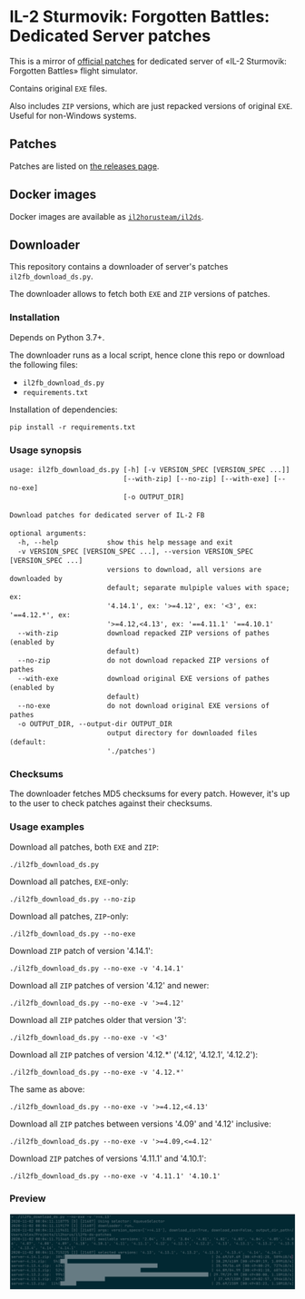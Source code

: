 # IL-2 Sturmovik: Forgotten Battles: Dedicated Server patches

This is a mirror of [official patches](http://forum.1cpublishing.eu/forumdisplay.php?f=202) for dedicated server of «IL-2 Sturmovik: Forgotten Battles» flight simulator.

Contains original ``EXE`` files.

Also includes ``ZIP`` versions, which are just repacked versions of original ``EXE``. Useful for non-Windows systems.


## Patches

Patches are listed on [the releases page](https://github.com/IL2HorusTeam/il2fb-ds-patches/releases).


## Docker images

Docker images are available as [``il2horusteam/il2ds``](https://hub.docker.com/r/il2horusteam/il2ds).


## Downloader

This repository contains a downloader of server's patches ``il2fb_download_ds.py``.

The downloader allows to fetch both ``EXE`` and ``ZIP`` versions of patches.


### Installation

Depends on Python 3.7+.

The downloader runs as a local script, hence clone this repo or download the following files:

* ``il2fb_download_ds.py``
* ``requirements.txt``

Installation of dependencies:

``` shell
pip install -r requirements.txt
```


### Usage synopsis

``` shell
usage: il2fb_download_ds.py [-h] [-v VERSION_SPEC [VERSION_SPEC ...]]
                            [--with-zip] [--no-zip] [--with-exe] [--no-exe]
                            [-o OUTPUT_DIR]

Download patches for dedicated server of IL-2 FB

optional arguments:
  -h, --help            show this help message and exit
  -v VERSION_SPEC [VERSION_SPEC ...], --version VERSION_SPEC [VERSION_SPEC ...]
                        versions to download, all versions are downloaded by
                        default; separate mulpiple values with space; ex:
                        '4.14.1', ex: '>=4.12', ex: '<3', ex: '==4.12.*', ex:
                        '>=4.12,<4.13', ex: '==4.11.1' '==4.10.1'
  --with-zip            download repacked ZIP versions of pathes (enabled by
                        default)
  --no-zip              do not download repacked ZIP versions of pathes
  --with-exe            download original EXE versions of pathes (enabled by
                        default)
  --no-exe              do not download original EXE versions of pathes
  -o OUTPUT_DIR, --output-dir OUTPUT_DIR
                        output directory for downloaded files (default:
                        './patches')
```


### Checksums

The downloader fetches MD5 checksums for every patch. However, it's up to the user to check patches against their checksums.


### Usage examples

Download all patches, both ``EXE`` and ``ZIP``:

``` shell
./il2fb_download_ds.py
```

Download all patches, ``EXE``-only:

``` shell
./il2fb_download_ds.py --no-zip
```

Download all patches, ``ZIP``-only:

``` shell
./il2fb_download_ds.py --no-exe
```

Download ``ZIP`` patch of version '4.14.1':

``` shell
./il2fb_download_ds.py --no-exe -v '4.14.1'
```

Download all ``ZIP`` patches of version '4.12' and newer:

``` shell
./il2fb_download_ds.py --no-exe -v '>=4.12'
```

Download all ``ZIP`` patches older that version '3':

``` shell
./il2fb_download_ds.py --no-exe -v '<3'
```

Download all ``ZIP`` patches of version '4.12.*' ('4.12', '4.12.1', '4.12.2'):

``` shell
./il2fb_download_ds.py --no-exe -v '4.12.*'
```

The same as above:

``` shell
./il2fb_download_ds.py --no-exe -v '>=4.12,<4.13'
```

Download all ``ZIP`` patches between versions '4.09' and '4.12' inclusive:

``` shell
./il2fb_download_ds.py --no-exe -v '>=4.09,<=4.12'
```

Download ``ZIP`` patches of versions '4.11.1' and '4.10.1':

``` shell
./il2fb_download_ds.py --no-exe -v '4.11.1' '4.10.1'
```


### Preview

![Downloader preview](./downloader.png?raw=true "Downloader preview")
